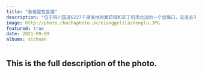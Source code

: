 ```yaml
---
title: "香格里拉圣路"
description: "位于四川国道G227千湖高地的夏茹错和亚丁机场北边的一个岔路口，走进去不到1公里就是碎石路了。我查了一下地图，叫做001乡道。终点是桑堆镇。G227同样可以到达。这附近还有一个圆盘形状的矩阵，半径约300米的宇宙线观测站。"
image: http://photo.chachaphoto.uk/xianggelilashenglu.JPG   
featured: true
date: 2021-09-09
albums: sichuan
---
```


## This is the full description of the photo.
